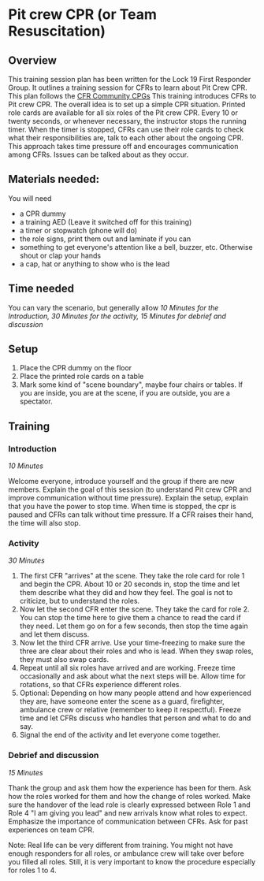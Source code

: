 # Pit crew CPR (or Team Resuscitation)

## Overview 
This training session plan has been written for the Lock 19 First Responder Group. It outlines a training session for CFRs to learn about Pit Crew CPR. This plan follows the [CFR Community CPGs](https://becomeacfr.ie/wp-content/uploads/2022/07/PHECC-CPG-2021-CFR-Community.pdf) 
This training introduces CFRs to Pit crew CPR. The overall idea is to set up a simple CPR situation. Printed role cards are available for all six roles of the Pit crew CPR. Every 10 or twenty seconds, or whenever necessary, the instructor stops the running timer. When the timer is stopped, CFRs can use their role cards to check what their responsibilities are, talk to each other about the ongoing CPR. This approach takes time pressure off and encourages communication among CFRs. Issues can be talked about as they occur.


## Materials needed:
You will need
   - a CPR dummy
   - a training AED (Leave it switched off for this training)
   - a timer or stopwatch (phone will do)
   - the role signs, print them out and laminate if you can
   - something to get everyone's attention like a bell, buzzer, etc. Otherwise shout or clap your hands
   - a cap, hat or anything to show who is the lead
   
## Time needed
You can vary the scenario, but generally allow *10 Minutes for the Introduction, 30 Minutes for the activity, 15 Minutes for debrief and discussion*

## Setup
1. Place the CPR dummy on the floor
2. Place the printed role cards on a table
3. Mark some kind of "scene boundary", maybe four chairs or tables. If you are inside, you are at the scene, if you are outside, you are a spectator.

## Training


### Introduction
*10 Minutes*

Welcome everyone, introduce yourself and the group if there are new members. 
Explain the goal of this session (to understand Pit crew CPR and improve communication without time pressure). 
Explain the setup, explain that you have the power to stop time. When time is stopped, the cpr is paused and CFRs can talk without time pressure. If a CFR raises their hand, the time will also stop.


### Activity
*30 Minutes*

1. The first CFR "arrives" at the scene. They take the role card for role 1 and begin the CPR. About 10 or 20 seconds in, stop the time and let them describe what they did and how they feel. The goal is not to criticize, but to understand the roles.
2. Now let the second CFR enter the scene. They take the card for role 2. You can stop the time here to give them a chance to read the card if they need. Let them go on for a few seconds, then stop the time again and let them discuss.
3. Now let the third CFR arrive. Use your time-freezing to make sure the three are clear about their roles and who is lead. When they swap roles, they must also swap cards.
4. Repeat until all six roles have arrived and are working. Freeze time occasionally and ask about what the next steps will be. Allow time for rotations, so that CFRs experience different roles.
5. Optional: Depending on how many people attend and how experienced they are, have someone enter the scene as a guard, firefighter, ambulance crew or relative (remember to keep it respectful). Freeze time and let CFRs discuss who handles that person and what to do and say.
6. Signal the end of the activity and let everyone come together.


### Debrief and discussion
*15 Minutes*

Thank the group and ask them how the experience has been for them. Ask how the roles worked for them and how the change of roles worked. Make sure the handover of the lead role is clearly expressed between Role 1 and Role 4 "I am giving you lead" and new arrivals know what roles to expect. Emphasize the importance of communication between CFRs. Ask for past experiences on team CPR.

Note: Real life can be very different from training. You might not have enough responders for all roles, or ambulance crew will take over before you filled all roles. Still, it is very important to know the procedure especially for roles 1 to 4.
